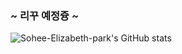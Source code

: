 ### ~ 리꾸 예정즁 ~

![Sohee-Elizabeth-park's GitHub stats](https://github-readme-stats.vercel.app/api?username=Sohee-Elizabeth-park&show_icons=true&theme=onedark)

<!--
**Sohee-Elizabeth-park/Sohee-Elizabeth-park** is a ✨ _special_ ✨ repository because its `README.md` (this file) appears on your GitHub profile.

Here are some ideas to get you started:

- 🔭 I’m currently working on ...
- 🌱 I’m currently learning ...
- 👯 I’m looking to collaborate on ...
- 🤔 I’m looking for help with ...
- 💬 Ask me about ...
- 📫 How to reach me: ...
- 😄 Pronouns: ...
- ⚡ Fun fact: ...
-->
